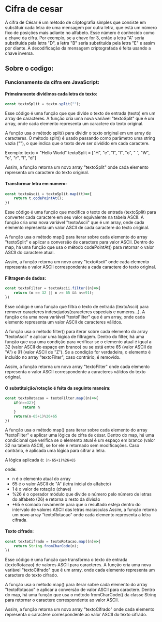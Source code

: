 

# Cifra de cesar
A cifra de César é um método de criptografia simples que consiste em substituir cada letra de uma mensagem por outra letra, que está um número fixo de posições mais adiante no alfabeto. Esse número é conhecido como a chave da cifra. Por exemplo, se a chave for 3, então a letra "A" seria substituída pela letra "D", a letra "B" seria substituída pela letra "E" e assim por diante. A decodificação da mensagem criptografada é feita usando a chave inversa.

## Sobre o codigo:      
### Funcionamento da cifra em JavaScript:

#### Primeiramente dividimos cada letra do texto:

```js
const textoSplit = texto.split("");
```

Esse código é uma função que que divide o texto de entrada (texto) em um array de caracteres. A função cria uma nova variável "textoSplit" que é um array, onde cada elemento representa um caractere do texto original.

A função usa o método split() para dividir o texto original em um array de caracteres. O método split() é usado passando como parâmetro uma string vazia (""), o que indica que o texto deve ser dividido em cada caractere.

Exemplo:
texto = "Hello World"
textoSplit = ["H", "e", "l", "l", "o", " ", "W", "o", "r", "l", "d"]

Assim, a função retorna um novo array "textoSplit" onde cada elemento representa um caractere do texto original.
#### Transformar letra em numero:

```js
const textoAscii = textoSplit.map((t)=>{ 
    return t.codePointAt();
})
```

Esse código é uma função que modifica o texto de entrada (textoSplit) para converter cada caractere em seu valor equivalente na tabela ASCII. A função cria uma nova variável "textoAscii" que é um array, onde cada elemento representa um valor ASCII de cada caractere do texto original.

A função usa o método map() para iterar sobre cada elemento do array "textoSplit" e aplicar a conversão de caractere para valor ASCII. Dentro do map, há uma função que usa o método codePointAt() para retornar o valor ASCII do caractere atual.

Assim, a função retorna um novo array "textoAscii" onde cada elemento representa o valor ASCII correspondente a cada caractere do texto original.
#### Filtragem de dados:

```js
const textoFilter = textoAscii.filter((n)=>{
    return (n == 32 || n >= 65 && n<=91);
})
```

Esse código é uma função que filtra o texto de entrada (textoAscii) para remover caracteres indesejados(caracteres especiais e numeros...). A função cria uma nova variável "textoFilter" que é um array, onde cada elemento representa um valor ASCII de caracteres válidos.

A função usa o método filter() para iterar sobre cada elemento do array "textoAscii" e aplicar uma lógica de filtragem. Dentro do filter, há uma função que usa uma condição para verificar se o elemento atual é igual a 32 (valor ASCII do espaço em branco) ou se está entre 65 (valor ASCII de "A") e 91 (valor ASCII de "Z"). Se a condição for verdadeira, o elemento é incluído no array "textoFilter", caso contrário, é removido.

Assim, a função retorna um novo array "textoFilter" onde cada elemento representa o valor ASCII correspondente a caracteres válidos do texto original.

#### O substituição/rotação é feita da seguinte maneira:

```js
const textoRotacao = textoFilter.map((n)=>{
    if(n==32){
        return n
    }
    return(n-65+1)%26+65
})
```

A função usa o método map() para iterar sobre cada elemento do array "textoFilter" e aplicar uma lógica de cifra de césar. Dentro do map, há uma condicional que verifica se o elemento atual é um espaço em branco (valor 32 na tabela ASCII), se for ele é retornado sem modificações. Caso contrário, é aplicada uma lógica para cifrar a letra.</p>

A lógica aplicada é: ``(n-65+1)%26+65``

onde:
- n é o elemento atual do array
- 65 é o valor ASCII de "A" (letra inicial do alfabeto)
- 1 é o valor de rotação (chave)
- %26 é o operador módulo que divide o número pelo número de letras do alfabeto (26) e retorna o resto da divisão
- +65 é somado novamente para que o resultado esteja dentro do intervalo de valores ASCII das letras maiúsculas
Assim, a função retorna um novo array "textoRotacao" onde cada elemento representa a letra cifrada.

#### Texto cifrado:

```js
const textoCifrado = textoRotacao.map((n)=>{
    return String.fromCharCode(n);
})
```

Esse código é uma função que transforma o texto de entrada (textoRotacao) de valores ASCII para caracteres. A função cria uma nova variável "textoCifrado" que é um array, onde cada elemento representa um caractere do texto cifrado.

A função usa o método map() para iterar sobre cada elemento do array "textoRotacao" e aplicar a conversão de valor ASCII para caractere. Dentro do map, há uma função que usa o método fromCharCode() da classe String para retornar o caractere correspondente ao valor ASCII.

Assim, a função retorna um novo array "textoCifrado" onde cada elemento representa o caractere correspondente ao valor ASCII do texto cifrado.